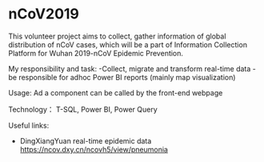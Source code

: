 # nCoV2019
This volunteer project aims to collect, gather information of global distribution of nCoV cases, which will be a part of Information Collection Platform for Wuhan 2019-nCoV Epidemic Prevention.

My responsibility and task:
-Collect, migrate and transform real-time data
-be responsible for adhoc Power BI reports (mainly map visualization)

Usage: Ad a component can be called by the front-end webpage

Technology： T-SQL, Power BI, Power Query

Useful links:
- DingXiangYuan real-time epidemic data https://ncov.dxy.cn/ncovh5/view/pneumonia
